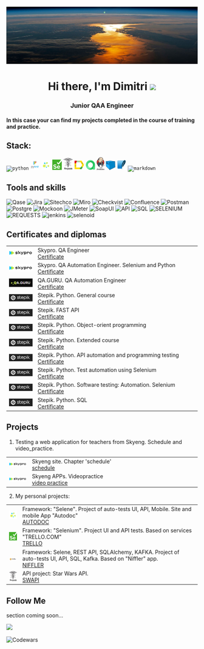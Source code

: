 ![Header](https://github.com/MDN78/MDN78/blob/main/assets/sunrise.JPG)

<h1 align="center">Hi there, I'm <a target="_blank">Dimitri</a> 
<img src="https://github.com/blackcater/blackcater/raw/main/images/Hi.gif" height="32"/></h1>
<h3 align="center">Junior QAA Engineer</h3>
<h4 align="left">In this case your can find my projects completed in the course of training and practice.</h4>  

## Stack:

<p  align="left">
<code><img width="5%" title="python" src="https://cdn.jsdelivr.net/gh/devicons/devicon@latest/icons/python/python-original.svg"></code>
<code><img width="5%" title="pytest" src="https://github.com/MDN78/MDN78/blob/main/assets/pytest.png"></code>
<code><img width="5%" title="selene" src="https://github.com/MDN78/MDN78/blob/main/assets/selene.png"></code>
<code><img width="5%" title="selenium" src="https://github.com/MDN78/MDN78/blob/main/assets/selenium.png"></code>
<code><img width="5%" title="requests" src="https://github.com/MDN78/MDN78/blob/main/assets/requests.png"></code>
<code><img width="5%" title="allure" src="https://github.com/MDN78/MDN78/blob/main/assets/allure_report.png"></code>
<code><img width="5%" title="alluretestops" src="https://github.com/MDN78/MDN78/blob/main/assets/allure_testops.png"></code>
<code><img width="4%" title="jenkins" src="https://github.com/MDN78/MDN78/blob/main/assets/jenkins.png"></code>
<code><img width="5%" title="selenoid" src="https://github.com/MDN78/MDN78/blob/main/assets/selenoid.png"></code>
<code><img width="5%" title="sqlite" src="https://github.com/MDN78/MDN78/blob/main/assets/sqlite1.png"></code>
<code><img width="5%" title="markdown" src="https://cdn.jsdelivr.net/gh/devicons/devicon@latest/icons/markdown/markdown-original.svg"></code>

## Tools and skills

![Qase](https://img.shields.io/badge/Qase-000000?style=for-the-badge&logo=appveyor)
![Jira](https://img.shields.io/badge/Jira-000000?style=for-the-badge&logo=Jira)
![Sitechco](https://img.shields.io/badge/Sitechco-000000?style=for-the-badge&logo=appveyor)
![Miro](https://img.shields.io/badge/Miro-000000?style=for-the-badge&logo=Miro)
![Checkvist](https://img.shields.io/badge/Checkvist-000000?style=for-the-badge&logo=appveyor)
![Confluence](https://img.shields.io/badge/Confluence-000000?style=for-the-badge&logo=Confluence)
![Postman](https://img.shields.io/badge/Postman-000000?style=for-the-badge&logo=Postman)
![Postgre](https://img.shields.io/badge/Postgre-000000?style=for-the-badge&logo=postgresql)
![Mockoon](https://img.shields.io/badge/Mockoon-000000?style=for-the-badge&logo=appveyor)
![JMeter](https://img.shields.io/badge/JMeter-000000?style=for-the-badge&logo=apachejmeter)
![SoapUI](https://img.shields.io/badge/SoapUI-000000?style=for-the-badge&logo=appveyor)
![API](https://img.shields.io/badge/API-000000?style=for-the-badge&logo=appveyor)
![SQL](https://img.shields.io/badge/sql-000000?style=for-the-badge&logo=sqlite&logoColor=appveyor)
![SELENIUM](https://img.shields.io/badge/selenium-000000?style=for-the-badge&logo=selenium)
![REQUESTS](https://img.shields.io/badge/requests-000000?style=for-the-badge&logo=appveyor)
![jenkins](https://img.shields.io/badge/jenkins-000000?style=for-the-badge&logo=jenkins)
![selenoid](https://img.shields.io/badge/selenoid-000000?style=for-the-badge&logo=appveyor)

## Certificates and diplomas

<table width="100%" border='0'>
    <tr><td width="15%" valign="middle"><img src="assets/skyprologo.png"></td><td valign="middle">Skypro. QA Engineer</br><a target="_blank" href="https://drive.google.com/file/d/1O1EBU1pxq6RvTFC31XtrJj9bqyPISMTW/view?usp=sharing">Certificate</a></td></tr>
    <tr><td width="15%" valign="middle"><img src="assets/skyprologo.png"></td><td valign="middle">Skypro. QA Automation Engineer. Selenium and Python</br><a target="_blank" href="https://drive.google.com/file/d/1OFW-zMCFt4dPBMt2-NORSH5axeYL9ELt/view?usp=sharing">Certificate</a></td></tr>
    <tr><td width="15%" valign="middle"><img src="assets/qa_guru_black.png"></td><td valign="middle">QA.GURU. QA Automation Engineer</br><a target="_blank" href="https://drive.google.com/file/d/13k1pRtWdwHjJ1VYe7pfxeGcwwiGOl7LM/view?usp=sharing">Certificate</a></td></tr>
    <tr><td width="15%" valign="middle"><img src="assets/stepik_logo.png"></td><td valign="middle">Stepik. Python. General course</br><a target="_blank" href="https://stepik.org/cert/1943362">Certificate</a></td></tr>
    <tr><td width="15%" valign="middle"><img src="assets/stepik_logo.png"></td><td valign="middle">Stepik. FAST API</br><a target="_blank" href="https://stepik.org/cert/2709249">Certificate</a></td></tr>
    <tr><td width="15%" valign="middle"><img src="assets/stepik_logo.png"></td><td valign="middle">Stepik. Python. Object-orient programming</br><a target="_blank" href="https://stepik.org/cert/2504463?lang=en">Certificate</a></td></tr>
    <tr><td width="15%" valign="middle"><img src="assets/stepik_logo.png"></td><td valign="middle">Stepik. Python. Extended course</br><a target="_blank" href="https://stepik.org/cert/2082586">Certificate</a></td></tr>
    <tr><td width="15%" valign="middle"><img src="assets/stepik_logo.png"></td><td valign="middle">Stepik. Python. API automation and programming testing</br><a target="_blank" href="https://stepik.org/cert/2066038">Certificate</a></td></tr>
    <tr><td width="15%" valign="middle"><img src="assets/stepik_logo.png"></td><td valign="middle">Stepik. Python. Test automation using Selenium</br><a target="_blank" href="https://stepik.org/cert/2118089?lang=en">Certificate</a></td></tr>
    <tr><td width="15%" valign="middle"><img src="assets/stepik_logo.png"></td><td valign="middle">Stepik. Python. Software testing: Automation. Selenium</br><a target="_blank" href="https://stepik.org/cert/2167510?lang=en">Certificate</a></td></tr>
    <tr><td width="15%" valign="middle"><img src="assets/stepik_logo.png"></td><td valign="middle">Stepik. Python. SQL</br><a target="_blank" href="https://stepik.org/cert/2560338?lang=en">Certificate</a></td></tr>
</table>

## Projects

1. Testing a web application for teachers from Skyeng. Schedule and video_practice.

<table width="100%" border='0'>
<tr><td width="12%" valign="middle"><img src="assets/skyprologo.png"></td><td valign="middle">Skyeng site. Chapter 'schedule' </br><a target="_blank" href="https://broken-process-7e3.notion.site/1-2-3-acaea12b7d5d49369a8fd48094c18b60">schedule</a></td></tr>
<tr><td width="12%" valign="middle"><img src="assets/skyprologo.png"></td><td valign="middle">Skyeng APPs. Videopractice </br><a target="_blank" href="https://broken-process-7e3.notion.site/d7533bdeb736445fb27f1fcf60f4fc13?pvs=4&#41">video practice</a></td></tr>
</table>

[//]: # (- [Skyeng_schedule]&#40;https://broken-process-7e3.notion.site/1-2-3-acaea12b7d5d49369a8fd48094c18b60&#41;  )

[//]: # (- [Skyeng_video_practice]&#40;https://broken-process-7e3.notion.site/d7533bdeb736445fb27f1fcf60f4fc13?pvs=4&#41;  )

2. My personal projects:

<table width="100%" border='0'>
<tr><td width="7%" valign="middle"><img src="assets/selene.png"></td><td valign="middle">Framework: "Selene". Project of auto-tests UI, API, Mobile. Site and mobile App "Autodoc" </br><a target="_blank" href="https://github.com/MDN78/autodoc/tree/mobile_version_draft">AUTODOC</a></td></tr>  
<tr><td width="7%" valign="middle"><img src="assets/selenium.png"></td><td valign="middle">Framework: "Selenium". Project UI and API tests. Based on services "TRELLO.COM" </br><a target="_blank" href="https://github.com/MDN78/pytest_ui_api_template">TRELLO</a></td></tr>
<tr><td width="7%" valign="middle"><img src="assets/Niffler.PNG"></td><td valign="middle">Framework: Selene, REST API, SQLAlchemy, KAFKA. Project of auto-tests UI, API, SQL, Kafka. Based on "Niffler" app.</br><a target="_blank" href="https://github.com/MDN78/niffler-py-st2/tree/main/niffler-e-2-e-tests-python">NIFFLER</a></td></tr>
<tr><td width="7%" valign="middle"><img src="assets/requests.png"></td><td valign="middle">API project: Star Wars API. </br><a target="_blank" href="https://github.com/MDN78/star_wars_API">SWAPI</a></td></tr>
</table>

<!-- ## GitHub Profile Trophy
[![trophy](https://github-profile-trophy.vercel.app/?username=MDN78)](https://github.com/MDN78/github-profile-trophy) -->

## Follow Me

section coming soon...
<!-- [![ВКОНТАКТЕ](https://img.shields.io/badge/ВКОНТАКТЕ-4169E1?style=for-the-badge&logo=VK)](https://vk.com/id554123) [![FACEBOOK](https://img.shields.io/badge/FACEBOOK-000080?style=for-the-badge&logo=FACEBOOK)](https://www.facebook.com/profile.php?id=100002279257967) [![LINKEDIN](https://img.shields.io/badge/LINKEDIN-4169E1?style=for-the-badge&logo=LINKEDIN)](https://www.linkedin.com/in/dmitry-maksimov-23a7ba90/) ![Instagram](https://img.shields.io/badge/Instagram-FF1493?style=for-the-badge&logo=Instagram) -->

![](https://github-profile-summary-cards.vercel.app/api/cards/stats?username=MDN78&theme=solarized_dark)

![Codewars](https://www.codewars.com/users/mdn78/badges/small)

<!-- ![GitHub stats](https://github-readme-stats.vercel.app/api?username=MDN78&hide=prs,contribs)  


